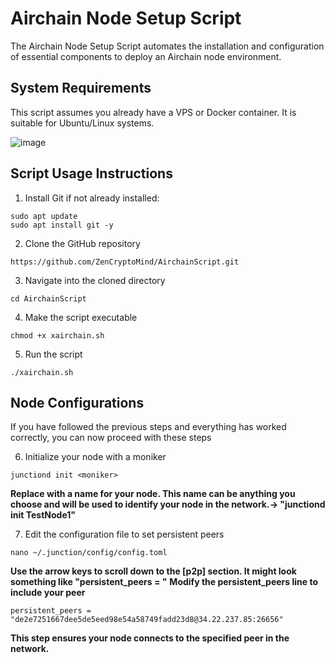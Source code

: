 # Airchain Node Setup Script
The Airchain Node Setup Script automates the installation and configuration of essential components to deploy an Airchain node environment.

## System Requirements

This script assumes you already have a VPS or Docker container. It is suitable for Ubuntu/Linux systems.

![image](https://github.com/ZenCryptoMind/AirchainScript/assets/173910157/ce142925-2db7-4521-988b-29e3eb4342f0)


## Script Usage Instructions

1. Install Git if not already installed:
```
sudo apt update
sudo apt install git -y
```

2. Clone the GitHub repository
```
https://github.com/ZenCryptoMind/AirchainScript.git
```

3. Navigate into the cloned directory
```
cd AirchainScript
```

4. Make the script executable
```
chmod +x xairchain.sh
```

5. Run the script
```
./xairchain.sh
```

## Node Configurations

If you have followed the previous steps and everything has worked correctly, you can now proceed with these steps

6. Initialize your node with a moniker
```
junctiond init <moniker>
```
**Replace <moniker> with a name for your node. This name can be anything you choose and will be used to identify your node in the network.-> "junctiond init TestNode1"**

7. Edit the configuration file to set persistent peers
```
nano ~/.junction/config/config.toml
```
**Use the arrow keys to scroll down to the [p2p] section. It might look something like "persistent_peers = "**
**Modify the persistent_peers line to include your peer**

```
persistent_peers = "de2e7251667dee5de5eed98e54a58749fadd23d8@34.22.237.85:26656"
```
**This step ensures your node connects to the specified peer in the network.**


